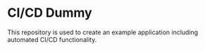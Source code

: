 # CI/CD Dummy

This repository is used to create an example application including automated CI/CD functionality.
